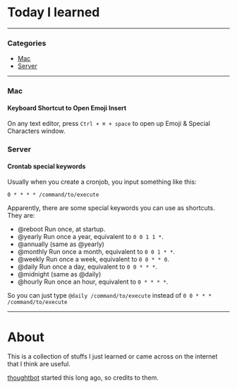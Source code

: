 # Today I learned

---

### Categories

- [Mac](#mac)
- [Server](#server)

---

### Mac

#### Keyboard Shortcut to Open Emoji Insert

On any text editor, press `Ctrl + ⌘ + space` to open up Emoji & Special Characters window.

### Server

#### Crontab special keywords

Usually when you create a cronjob, you input something like this:

`0 * * * * /command/to/execute`

Apparently, there are some special keywords you can use as shortcuts. They are:

- @reboot        Run once, at startup.
- @yearly        Run once a year, equivalent to `0 0 1 1 *`.
- @annually      (same as @yearly)
- @monthly       Run once a month, equivalent to `0 0 1 * *`.
- @weekly        Run once a week, equivalent to `0 0 * * 0`.
- @daily         Run once a day, equivalent to `0 0 * * *`.
- @midnight      (same as @daily)
- @hourly        Run once an hour, equivalent to `0 * * * *`.

So you can just type `@daily /command/to/execute` instead of `0 0 * * * /command/to/execute`

---

# About

This is a collection of stuffs I just learned or came across on the internet
that I think are useful.

[thoughtbot](https://github.com/thoughtbot/til) started this long ago, so credits to them.
